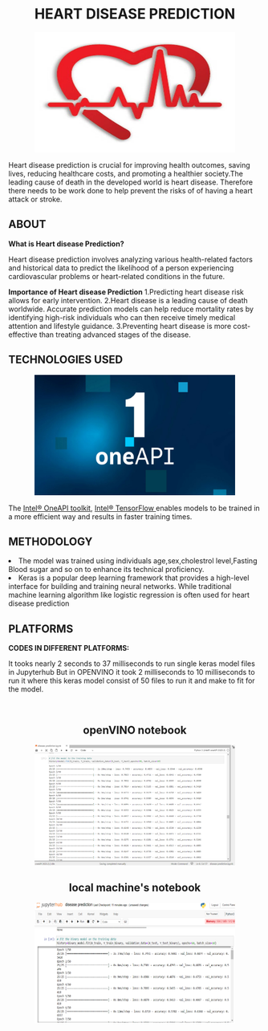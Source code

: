 <div align="center">
    <centre><h1>HEART DISEASE PREDICTION</centre><br />
       </div>
 
 
       
 <p align="center">
   <img src="heart.jpg" width="400" height="240" >
 </p>
 Heart disease prediction is crucial for improving health outcomes, saving lives, reducing healthcare costs, and promoting a healthier society.The leading cause of death in the developed world is heart disease. 
 Therefore there needs to be work done to help prevent the risks of of having a heart attack or stroke.


 <h2>ABOUT</h2>
 
 **What is Heart disease Prediction?**
 
 Heart disease prediction involves analyzing various health-related factors and historical data to predict the likelihood of a person experiencing cardiovascular problems or heart-related conditions in the future.
 
 
 **Importance of Heart disease Prediction**
 1.Predicting heart disease risk allows for early intervention. 
 2.Heart disease is a leading cause of death worldwide. Accurate prediction models can help reduce mortality rates by identifying high-risk individuals who can then receive timely medical attention and lifestyle guidance.
 3.Preventing heart disease is more cost-effective than treating advanced stages of the disease. 

 
 <h2>TECHNOLOGIES USED</h2>
 <p align="center">
   <img src="inteloneApi.jpg" width="400" height="240" >  
 </p>
 
 The [Intel® OneAPI toolkit](https://www.intel.com/content/www/us/en/developer/tools/oneapi/toolkits.html#gs.3btkxe), [Intel® TensorFlow ](https://www.intel.com/content/www/us/en/developer/articles/guide/optimization-for-tensorflow-installation-guide.html) enables models to be trained in a more efficient way and results in faster training times. 
 
 
 
 
 
 <h2>METHODOLOGY</h2>
 <li>The model was trained using individuals age,sex,cholestrol level,Fasting Blood sugar and so on to enhance its technical proficiency.
 </li>
 <li>  Keras is a popular deep learning framework that provides a high-level interface for building and training neural networks. While traditional machine learning algorithm like logistic regression is often used for heart disease prediction</li>
 

 
 <h2>PLATFORMS</h2>
 
 
 **CODES IN DIFFERENT PLATFORMS:**
 
 It tooks nearly  2 seconds to  37 milliseconds to run single keras model files in Jupyterhub
 But in OPENVINO it took 2 milliseconds to 10 milliseconds to run it where this keras model consist of 50 files to run it and make to fit for the model.
 
 <br/>
 
<div align="center">
    <centre><h2> openVINO notebook</centre><br />
       </div>
       <p align="center">
        <img src="intelone.png" width="400" height="240" >  
      </p>
 
 <div align="center">
    <centre><h2>local machine's notebook
 </centre><br />
       </div>
      <p align="center">
        <img src="jupyterhub.png" width="400" height="240" >  
      </p>

 
 
